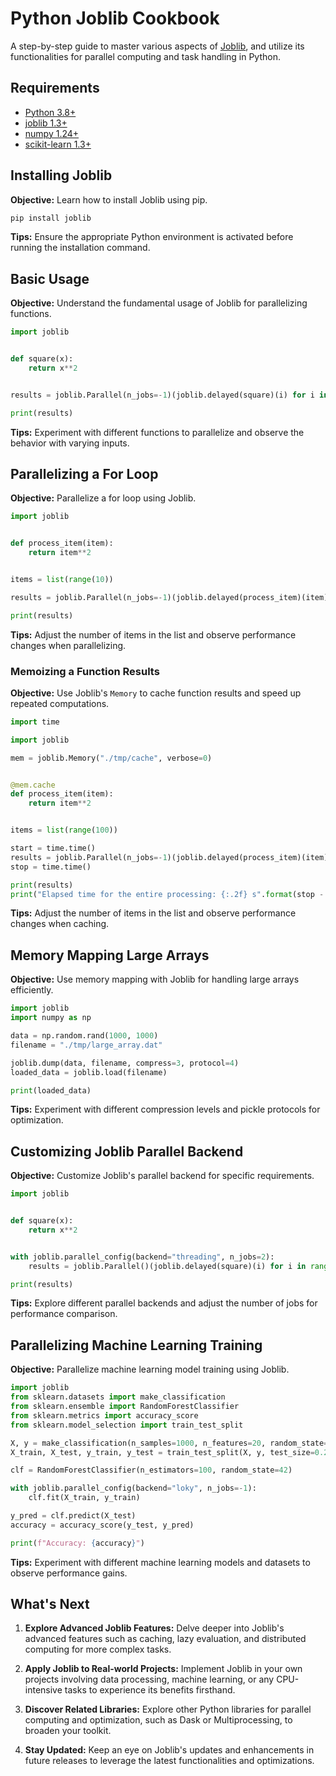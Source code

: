 # Python Joblib Cookbook

A step-by-step guide to master various aspects of [Joblib](https://github.com/joblib/joblib), and utilize its functionalities for parallel computing and task handling in Python.


## Requirements

- [Python 3.8+](https://www.python.org/)
- [joblib 1.3+](https://github.com/joblib/joblib)
- [numpy 1.24+](https://github.com/numpy/numpy)
- [scikit-learn 1.3+](https://github.com/scikit-learn/scikit-learn)


## Installing Joblib

**Objective:** Learn how to install Joblib using pip.

```sh
pip install joblib
```

**Tips:** Ensure the appropriate Python environment is activated before running the installation command.


## Basic Usage

**Objective:** Understand the fundamental usage of Joblib for parallelizing functions.

```python
import joblib


def square(x):
    return x**2


results = joblib.Parallel(n_jobs=-1)(joblib.delayed(square)(i) for i in range(10))

print(results)

```

**Tips:** Experiment with different functions to parallelize and observe the behavior with varying inputs.


## Parallelizing a For Loop

**Objective:** Parallelize a for loop using Joblib.

```python
import joblib


def process_item(item):
    return item**2


items = list(range(10))

results = joblib.Parallel(n_jobs=-1)(joblib.delayed(process_item)(item) for item in items)

print(results)
```

**Tips:** Adjust the number of items in the list and observe performance changes when parallelizing.


### Memoizing a Function Results

**Objective:** Use Joblib's `Memory` to cache function results and speed up repeated computations.

```python
import time

import joblib

mem = joblib.Memory("./tmp/cache", verbose=0)


@mem.cache
def process_item(item):
    return item**2


items = list(range(100))

start = time.time()
results = joblib.Parallel(n_jobs=-1)(joblib.delayed(process_item)(item) for item in items)
stop = time.time()

print(results)
print("Elapsed time for the entire processing: {:.2f} s".format(stop - start))

```

**Tips:** Adjust the number of items in the list and observe performance changes when caching.


## Memory Mapping Large Arrays

**Objective:** Use memory mapping with Joblib for handling large arrays efficiently.

```python
import joblib
import numpy as np

data = np.random.rand(1000, 1000)
filename = "./tmp/large_array.dat"

joblib.dump(data, filename, compress=3, protocol=4)
loaded_data = joblib.load(filename)

print(loaded_data)

```

**Tips:** Experiment with different compression levels and pickle protocols for optimization.


## Customizing Joblib Parallel Backend

**Objective:** Customize Joblib's parallel backend for specific requirements.

```python
import joblib


def square(x):
    return x**2


with joblib.parallel_config(backend="threading", n_jobs=2):
    results = joblib.Parallel()(joblib.delayed(square)(i) for i in range(10))

print(results)

```

**Tips:** Explore different parallel backends and adjust the number of jobs for performance comparison.


## Parallelizing Machine Learning Training

**Objective:** Parallelize machine learning model training using Joblib.

```python
import joblib
from sklearn.datasets import make_classification
from sklearn.ensemble import RandomForestClassifier
from sklearn.metrics import accuracy_score
from sklearn.model_selection import train_test_split

X, y = make_classification(n_samples=1000, n_features=20, random_state=42)
X_train, X_test, y_train, y_test = train_test_split(X, y, test_size=0.2, random_state=42)

clf = RandomForestClassifier(n_estimators=100, random_state=42)

with joblib.parallel_config(backend="loky", n_jobs=-1):
    clf.fit(X_train, y_train)

y_pred = clf.predict(X_test)
accuracy = accuracy_score(y_test, y_pred)

print(f"Accuracy: {accuracy}")

```

**Tips:** Experiment with different machine learning models and datasets to observe performance gains.


## What's Next

1. **Explore Advanced Joblib Features:** Delve deeper into Joblib's advanced features such as caching, lazy evaluation, and distributed computing for more complex tasks.

2. **Apply Joblib to Real-world Projects:** Implement Joblib in your own projects involving data processing, machine learning, or any CPU-intensive tasks to experience its benefits firsthand.

3. **Discover Related Libraries:** Explore other Python libraries for parallel computing and optimization, such as Dask or Multiprocessing, to broaden your toolkit.

4. **Stay Updated:** Keep an eye on Joblib's updates and enhancements in future releases to leverage the latest functionalities and optimizations.
